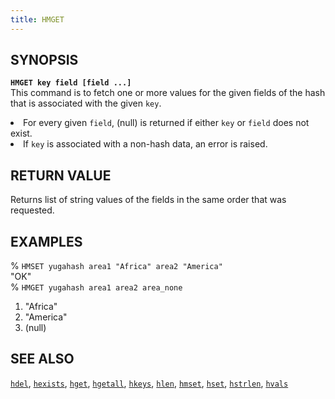```yaml
---
title: HMGET
---
```


## SYNOPSIS
<code><b>HMGET key field [field ...]</b></code><br>
This command is to fetch one or more values for the given fields of the hash that is associated with the given <code>key</code>.

<li>For every given <code>field</code>, (null) is returned if either <code>key</code> or <code>field</code> does not exist.</li>
<li>If <code>key</code> is associated with a non-hash data, an error is raised.</li>

## RETURN VALUE
Returns list of string values of the fields in the same order that was requested.

## EXAMPLES
% <code>HMSET yugahash area1 "Africa" area2 "America"</code><br>
"OK"<br>
% <code>HMGET yugahash area1 area2 area_none</code><br>
1) "Africa"<br>
2) "America"<br>
3) (null)<br>

## SEE ALSO
[`hdel`](/yql/redis/hdel/), [`hexists`](/yql/redis/hexists/), [`hget`](/yql/redis/hget/), [`hgetall`](/yql/redis/hgetall/), [`hkeys`](/yql/redis/hkeys/), [`hlen`](/yql/redis/hlen/), [`hmset`](/yql/redis/hmset/), [`hset`](/yql/redis/hset/), [`hstrlen`](/yql/redis/hstrlen/), [`hvals`](/yql/redis/hvals/)
